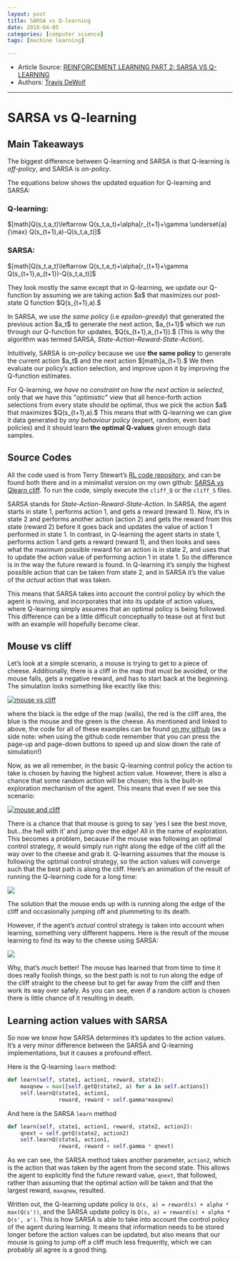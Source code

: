 ```yaml
---
layout: post
title: SARSA vs Q-learning
date: 2018-04-05
categories: [computer science]
tags: [machine learning]

---
```


* Article Source: [REINFORCEMENT LEARNING PART 2: SARSA VS Q-LEARNING](https://studywolf.wordpress.com/2013/07/01/reinforcement-learning-sarsa-vs-q-learning/)
* Authors: [Travis DeWolf](https://studywolf.wordpress.com/about/)

---

SARSA vs Q-learning
===

## Main Takeaways

The biggest difference between Q-learning and SARSA is that 
Q-learning is *off-policy*, and SARSA is *on-policy*.

The equations below shows the updated equation for Q-learning and SARSA:

### Q-learning: 

\$[math\]Q(s\_t,a\_t)\\leftarrow Q(s\_t,a\_t)+\\alpha\[r\_{t+1}+\\gamma \\underset{a}{\\max} Q(s\_{t+1},a)-Q(s\_t,a\_t)\]\$

### SARSA: 

\$[math\]Q(s\_t,a\_t)\\leftarrow
Q(s\_t,a\_t)+\\alpha\[r\_{t+1}+\\gamma
Q(s\_{t+1},a\_{t+1})-Q(s\_t,a\_t)\]\$

They look mostly the same except that in Q-learning, we update our
Q-function by assuming we are taking action \$a\$ that maximizes our
post-state Q function \$Q(s\_{t+1},a).\$

In SARSA, we use *the same policy* (i.e *epsilon-greedy*) that generated the
previous action \$a\_t\$ to generate the next action, \$a\_{t+1}\$ which we run
through our Q-function for updates, \$Q(s\_{t+1},a\_{t+1}).\$ (This is why the algorithm was termed SARSA, *State-Action-Reward-State-Action*).

Intuitively, SARSA is *on-policy* because we use **the same policy** to generate the current action \$a\_t\$ and the next action \$[math\]a\_{t+1}.\$ We then evaluate our policy’s action selection, and improve upon it by improving the Q-function estimates.

For Q-learning, we *have no constraint on how the next action is
selected*, only that we have this "*optimistic*" view that all hence-forth
action selections from every state should be optimal, thus we pick the
action \$a\$ that
maximizes \$Q(s\_{t+1},a).\$ This means
that with Q-learning we can give it data generated by *any behaviour
policy* (expert, random, even bad policies) and it should learn **the
optimal Q-values** given enough data samples.


## Source Codes

All the code used is from Terry Stewart’s [RL code repository](https://github.com/tcstewar/ccmsuite), and can be found both there and in a minimalist version on my own
github: [SARSA vs Qlearn cliff](https://github.com/studywolf/blog/tree/master/RL/SARSA%20vs%20Qlearn%20cliff).
To run the code, simply execute the `cliff_Q` or the `cliff_S` files.

SARSA stands for *State-Action-Reward-State-Action*. In SARSA, the agent
starts in state 1, performs action 1, and gets a reward (reward 1). Now,
it’s in state 2 and performs another action (action 2) and gets the
reward from this state (reward 2) before it goes back and updates the
value of action 1 performed in state 1. In contrast, in Q-learning the
agent starts in state 1, performs action 1 and gets a reward (reward 1),
and then looks and sees what the maximum possible reward for an action
is in state 2, and uses that to update the action value of performing
action 1 in state 1. So the difference is in the way the future reward
is found. In Q-learning it’s simply the highest possible action that can
be taken from state 2, and in SARSA it’s the value of the *actual*
action that was taken.

This means that SARSA takes into account the control policy by which the
agent is moving, and incorporates that into its update of action values,
where Q-learning simply assumes that an optimal policy is being
followed. This difference can be a little difficult conceptually to
tease out at first but with an example will hopefully become clear.

## Mouse vs cliff

Let’s look at a simple scenario, a mouse is trying to get to a piece of
cheese. Additionally, there is a cliff in the map that must be avoided,
or the mouse falls, gets a negative reward, and has to start back at the
beginning. The simulation looks something like exactly like this:

[![mouse vs
cliff](https://studywolf.files.wordpress.com/2013/06/mouse-vs-cliff.png?w=300&h=131)](https://studywolf.files.wordpress.com/2013/06/mouse-vs-cliff.png)

where the black is the edge of the map (walls), the red is the cliff
area, the blue is the mouse and the green is the cheese. As mentioned
and linked to above, the code for all of these examples can be found [on
my
github](https://github.com/studywolf/blog/tree/master/RL/SARSA%20vs%20Qlearn%20cliff)
(as a side note: when using the github code remember that you can press
the page-up and page-down buttons to speed up and slow down the rate of
simulation!)

Now, as we all remember, in the basic Q-learning control policy the
action to take is chosen by having the highest action value. However,
there is also a chance that some random action will be chosen; this is
the built-in exploration mechanism of the agent. This means that even if
we see this scenario:

[![mouse and
cliff](https://studywolf.files.wordpress.com/2013/06/mouse-and-cliff.jpeg?w=300&h=144)](https://studywolf.files.wordpress.com/2013/06/mouse-and-cliff.jpeg)

There is a chance that that mouse is going to say ‘yes I see the best
move, but…the hell with it’ and jump over the edge! All in the name of
exploration. This becomes a problem, because if the mouse was following
an optimal control strategy, it would simply run right along the edge of
the cliff all the way over to the cheese and grab it. Q-learning assumes
that the mouse is following the optimal control strategy, so the action
values will converge such that the best path is along the cliff. Here’s
an animation of the result of running the Q-learning code for a long
time:

[![](https://studywolf.files.wordpress.com/2013/07/optimised.gif?w=580)](https://studywolf.files.wordpress.com/2013/07/optimised.gif)

The solution that the mouse ends up with is running along the edge of
the cliff and occasionally jumping off and plummeting to its death.

However, if the agent’s *actual* control strategy is taken into account
when learning, something very different happens. Here is the result of
the mouse learning to find its way to the cheese using SARSA:

[![](https://studywolf.files.wordpress.com/2013/07/sarsa-optimised.gif?w=580)](https://studywolf.files.wordpress.com/2013/07/sarsa-optimised.gif)

Why, that’s *much* better! The mouse has learned that from time to time
it does really foolish things, so the best path is not to run along the
edge of the cliff straight to the cheese but to get far away from the
cliff and then work its way over safely. As you can see, even if a
random action is chosen there is little chance of it resulting in death.

## Learning action values with SARSA

So now we know how SARSA determines it’s updates to the action values.
It’s a very minor difference between the SARSA and Q-learning
implementations, but it causes a profound effect.

Here is the Q-learning `learn` method:

```python
def learn(self, state1, action1, reward, state2):
    maxqnew = max([self.getQ(state2, a) for a in self.actions])
    self.learnQ(state1, action1,
                reward, reward + self.gamma*maxqnew)
```

And here is the SARSA `learn` method

```python
def learn(self, state1, action1, reward, state2, action2):
    qnext = self.getQ(state2, action2)
    self.learnQ(state1, action1,
                reward, reward + self.gamma * qnext)
```

As we can see, the SARSA method takes another parameter, `action2`,
which is the action that was taken by the agent from the second state.
This allows the agent to explicitly find the future reward value,
`qnext`, that followed, rather than assuming that the optimal action
will be taken and that the largest reward, `maxqnew`, resulted.

Written out, the Q-learning update policy is
`Q(s, a) = reward(s) + alpha * max(Q(s'))`, and the SARSA update policy
is `Q(s, a) = reward(s) + alpha * Q(s', a')`. This is how SARSA is able
to take into account the control policy of the agent during learning. It
means that information needs to be stored longer before the action
values can be updated, but also means that our mouse is going to jump
off a cliff much less frequently, which we can probably all agree is a
good thing.

